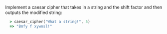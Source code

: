 Implement a caesar cipher that takes in a string and the shift factor and then outputs the modified string:

~~~ruby
  > caesar_cipher("What a string!", 5)
  => "Bmfy f xywnsl!"
~~~
